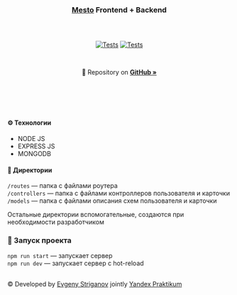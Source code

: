 <div align="center"><h3><a href="https://github.com/Genevy/react-mesto-auth#readme">Mesto</a> Frontend + Backend</h3></div>

##

<br>
<div align="center">
  
[![Tests](../../actions/workflows/tests-13-sprint.yml/badge.svg)](../../actions/workflows/tests-13-sprint.yml) [![Tests](../../actions/workflows/tests-14-sprint.yml/badge.svg)](../../actions/workflows/tests-14-sprint.yml)

</div>

<br>
<p align="center">🔎 Repository on <a href="https://github.com/Genevy/express-mesto-gha"><strong>GitHub »</strong></a></p>
<br>

##

<br>

#### ⚙️ Технологии

- NODE JS
- EXPRESS JS
- MONGODB

#### 📂 Директории

`/routes` — папка с файлами роутера  
`/controllers` — папка с файлами контроллеров пользователя и карточки   
`/models` — папка с файлами описания схем пользователя и карточки  
  
Остальные директории вспомогательные, создаются при необходимости разработчиком

### 🚀 Запуск проекта

`npm run start` — запускает сервер   
`npm run dev` — запускает сервер с hot-reload

##
####
© Developed by [Evgeny Striganov](https://github.com/genevy) jointly [Yandex Praktikum](https://practicum.yandex.ru/web/)

